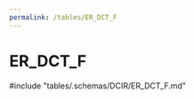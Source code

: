 ```yaml
---
permalink: /tables/ER_DCT_F
---
```

# ER_DCT_F
<!-- SPDX-License-Identifier: MPL-2.0 -->

<!-- ATTENTION : Ne pas supprimer ou modifier la ligne ci-dessous -->
#include "tables/.schemas/DCIR/ER_DCT_F.md"
<!-- ATTENTION : Ne pas supprimer ou modifier la ligne ci-dessus -->
